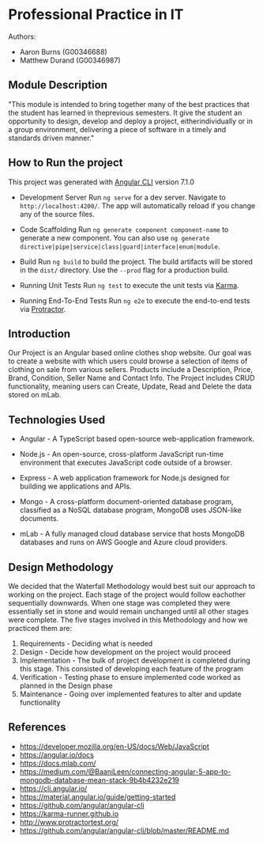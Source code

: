 # Professional Practice in IT

Authors:
+ Aaron Burns (G00346688)
+ Matthew Durand (G00346987)


## Module Description
"This module is intended to bring together many of the best practices that the student has learned in theprevious semesters. It give the student an opportunity to design, develop and deploy a project, eitherindividually or in a group environment, delivering a piece of software in a timely and standards driven manner."


## How to Run the project
This project was generated with [Angular CLI](https://github.com/angular/angular-cli) version 7.1.0

+ Development Server
Run `ng serve` for a dev server. Navigate to `http://localhost:4200/`. The app will automatically reload if you change any of the source files.

+ Code Scaffolding
Run `ng generate component component-name` to generate a new component. You can also use `ng generate directive|pipe|service|class|guard|interface|enum|module`.

+ Build
Run `ng build` to build the project. The build artifacts will be stored in the `dist/` directory. Use the `--prod` flag for a production build.

+ Running Unit Tests
Run `ng test` to execute the unit tests via [Karma](https://karma-runner.github.io).

+ Running End-To-End Tests
Run `ng e2e` to execute the end-to-end tests via [Protractor](http://www.protractortest.org/).


## Introduction
Our Project is an Angular based online clothes shop website. Our goal was to create a website with which users could browse a selection of items of clothing on sale from various sellers. Products include a Description, Price, Brand, Condition, Seller Name and Contact Info. The Project includes CRUD functionality, meaning users can Create, Update, Read and Delete the data stored on mLab.


## Technologies Used

+ Angular - A TypeScript based open-source web-application framework.

+ Node.js - An open-source, cross-platform JavaScript run-time environment that executes JavaScript code outside of a browser.

+ Express - A web application framework for Node.js designed for building we applications and APIs.

+ Mongo - A cross-platform document-oriented database program, classified as a NoSQL database program, MongoDB uses JSON-like documents.
 
+ mLab - A fully managed cloud database service that hosts MongoDB databases and runs on AWS Google and Azure cloud providers.


## Design Methodology

We decided that the Waterfall Methodology would best suit our approach to working on the project. Each stage of the project would follow eachother sequentially downwards. When one stage was completed they were essentially set in stone and would remain unchanged until all other stages were complete. 
The five stages involved in this Methodology and how we practiced them are:
1. Requirements - Deciding what is needed
2. Design - Decide how development on the project would proceed
3. Implementation - The bulk of project development is completed during this stage. This consisted of developing each feature of the program
4. Verification - Testing phase to ensure implemented code worked as planned in the Design phase
5. Maintenance - Going over implemented features to alter and update functionality 


## References

+ https://developer.mozilla.org/en-US/docs/Web/JavaScript
+ https://angular.io/docs
+ https://docs.mlab.com/
+ https://medium.com/@BaaniLeen/connecting-angular-5-app-to-mongodb-database-mean-stack-9b4b4232e219
+ https://cli.angular.io/
+ https://material.angular.io/guide/getting-started
+ https://github.com/angular/angular-cli
+ https://karma-runner.github.io
+ http://www.protractortest.org/
+ https://github.com/angular/angular-cli/blob/master/README.md
